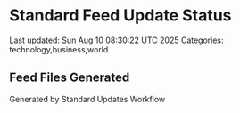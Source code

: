# Standard Feed Update Status
Last updated: Sun Aug 10 08:30:22 UTC 2025
Categories: technology,business,world

## Feed Files Generated

Generated by Standard Updates Workflow
